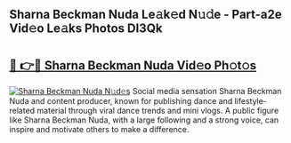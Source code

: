 ## Sharna Beckman Nuda Le𝚊k𝚎d N𝚞𝚍e - Part-a2e Vid𝚎o Le𝚊ks Photos DI3Qk

# <h2><a href="http://fbbo5zf.evod.top/?m=Sharna+Beckman+Nuda">🔗 👉🔴 Sharna Beckman Nuda Vid𝚎o Ph𝚘t𝚘s</a></h2>

[![Sharna Beckman Nuda N𝚞d𝚎s](https://i.imgur.com/8V9OHl7.gif)](http://fbbo5zf.evod.top/?m=Sharna+Beckman+Nuda)
Social media sensation Sharna Beckman Nuda and content producer, known for publishing dance and lifestyle-related material through viral dance trends and mini vlogs. A public figure like Sharna Beckman Nuda, with a large following and a strong voice, can inspire and motivate others to make a difference. 
